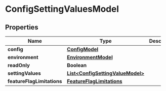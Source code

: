 

# ConfigSettingValuesModel


## Properties

| Name | Type | Description | Notes |
|------------ | ------------- | ------------- | -------------|
|**config** | [**ConfigModel**](ConfigModel.md) |  |  |
|**environment** | [**EnvironmentModel**](EnvironmentModel.md) |  |  |
|**readOnly** | **Boolean** |  |  |
|**settingValues** | [**List&lt;ConfigSettingValueModel&gt;**](ConfigSettingValueModel.md) |  |  |
|**featureFlagLimitations** | [**FeatureFlagLimitations**](FeatureFlagLimitations.md) |  |  |



